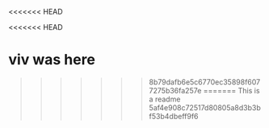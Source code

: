 <<<<<<< HEAD

<<<<<<< HEAD


viv was here
=======
>>>>>>> 8b79dafb6e5c6770ec35898f6077275b36fa257e
=======
This is a readme
>>>>>>> 5af4e908c72517d80805a8d3b3bf53b4dbeff9f6
